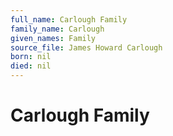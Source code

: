 ```yaml
---
full_name: Carlough Family
family_name: Carlough
given_names: Family
source_file: James Howard Carlough
born: nil
died: nil
---
```

# Carlough Family


